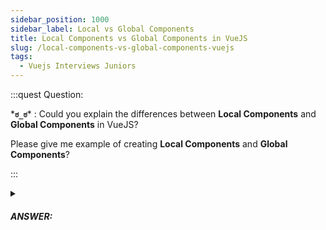 ```yaml
---
sidebar_position: 1000
sidebar_label: Local vs Global Components
title: Local Components vs Global Components in VueJS
slug: /local-components-vs-global-components-vuejs
tags:
  - Vuejs Interviews Juniors
---
```


:::quest Question:

\***`ಠ_ಠ`**\* : 
Could you explain the differences between **Local Components** and **Global Components** in VueJS?

Please give me example of creating **Local Components** and **Global Components**?

:::

<details>
  <summary><h5>ANSWER:</h5></summary>

  \***`◔̯◔`**\* :
  - A global is a component that is ***registered globally by app instance*** and can be accessed every where in app instance.
  - Alocal component is a component that is not registered globally but ***locally in a module (a seperate file)***, and can therefore only be used on components where it is registered.

#### Global Registration Example
```js
const app = Vue.createApp({})
app.component('component-a', {
  /* ... */
})
app.component('component-b', {
  /* ... */
})
app.mount('#app')
```

```html
<div id="app">
  <component-a></component-a>
  <component-b></component-b>
</div>
```

#### Local Registration Example

```js title="RootComponent.vue"
import ComponentA from './ComponentA'
import ComponentC from './ComponentC'

export default {
  components: {
    ComponentA,
    ComponentC
  }
  // ...
}
```

```js title="app.vue"
import RootComponent from './RootComponent.vue'
const app = Vue.createApp(RootComponent)
```

</details>